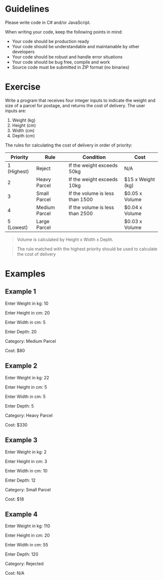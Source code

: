 # Guidelines

Please write code in C# and/or JavaScript. 

When writing your code, keep the following points in mind:
- Your code should be production ready
- Your code should be understandable and maintainable by other developers
- Your code should be robust and handle error situations
- Your code should be bug free, compile and work
- Source code must be submitted in ZIP format (no binaries)

# Exercise

Write a program that receives four integer inputs to indicate the weight and size of a parcel for postage, and returns the cost of delivery. 
The user inputs are:

1. Weight (kg)
2. Height (cm)
3. Width (cm)
4. Depth (cm)

The rules for calculating the cost of delivery in order of priority:

|Priority|Rule|Condition|Cost|
|-|-|-|-|
|1 (Highest)|Reject|If the weight exceeds 50kg|N/A|
|2|Heavy Parcel|If the weight exceeds 10kg|$15 x Weight (kg)|
|3|Small Parcel|If the volume is less than 1500|$0.05 x Volume|
|4|Medium Parcel|If the volume is less than 2500|$0.04 x Volume|
|5 (Lowest)|Large Parcel||$0.03 x Volume|

> Volume is calculated by Height x Width x Depth.

> The rule matched with the highest priority should be used to calculate the cost of delivery


# Examples

## Example 1
Enter Weight in kg: 10

Enter Height in cm: 20

Enter Width in cm: 5

Enter Depth: 20

Category: Medium Parcel

Cost: $80

## Example 2

Enter Weight in kg: 22

Enter Height in cm: 5

Enter Width in cm: 5

Enter Depth: 5

Category: Heavy Parcel

Cost: $330

## Example 3

Enter Weight in kg: 2

Enter Height in cm: 3

Enter Width in cm: 10

Enter Depth: 12

Category: Small Parcel

Cost: $18

## Example 4

Enter Weight in kg: 110

Enter Height in cm: 20

Enter Width in cm: 55

Enter Depth: 120

Category: Rejected

Cost: N/A
